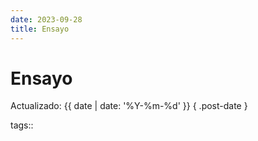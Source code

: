 ```yaml
---
date: 2023-09-28
title: Ensayo
---
```


# Ensayo

Actualizado: {{ date | date: '%Y-%m-%d' }} { .post-date }

tags::
